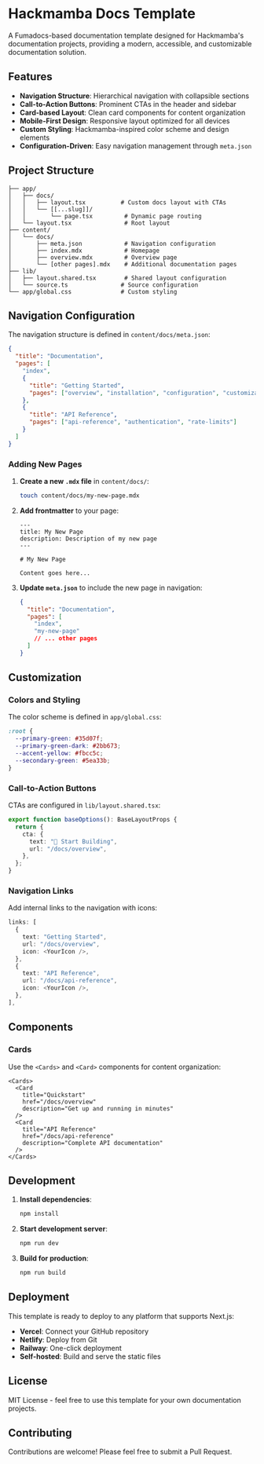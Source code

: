 # Hackmamba Docs Template

A Fumadocs-based documentation template designed for Hackmamba's documentation projects, providing a modern, accessible, and customizable documentation solution.

## Features

- **Navigation Structure**: Hierarchical navigation with collapsible sections
- **Call-to-Action Buttons**: Prominent CTAs in the header and sidebar
- **Card-based Layout**: Clean card components for content organization
- **Mobile-First Design**: Responsive layout optimized for all devices
- **Custom Styling**: Hackmamba-inspired color scheme and design elements
- **Configuration-Driven**: Easy navigation management through `meta.json`

## Project Structure

```
├── app/
│   ├── docs/
│   │   ├── layout.tsx          # Custom docs layout with CTAs
│   │   └── [[...slug]]/
│   │       └── page.tsx         # Dynamic page routing
│   └── layout.tsx               # Root layout
├── content/
│   └── docs/
│       ├── meta.json            # Navigation configuration
│       ├── index.mdx            # Homepage
│       ├── overview.mdx         # Overview page
│       └── [other pages].mdx    # Additional documentation pages
├── lib/
│   ├── layout.shared.tsx        # Shared layout configuration
│   └── source.ts               # Source configuration
└── app/global.css              # Custom styling
```

## Navigation Configuration

The navigation structure is defined in `content/docs/meta.json`:

```json
{
  "title": "Documentation",
  "pages": [
    "index",
    {
      "title": "Getting Started",
      "pages": ["overview", "installation", "configuration", "customization"]
    },
    {
      "title": "API Reference",
      "pages": ["api-reference", "authentication", "rate-limits"]
    }
  ]
}
```

### Adding New Pages

1. **Create a new `.mdx` file** in `content/docs/`:

   ```bash
   touch content/docs/my-new-page.mdx
   ```

2. **Add frontmatter** to your page:

   ```mdx
   ---
   title: My New Page
   description: Description of my new page
   ---

   # My New Page

   Content goes here...
   ```

3. **Update `meta.json`** to include the new page in navigation:

   ```json
   {
     "title": "Documentation",
     "pages": [
       "index",
       "my-new-page"
       // ... other pages
     ]
   }
   ```

## Customization

### Colors and Styling

The color scheme is defined in `app/global.css`:

```css
:root {
  --primary-green: #35d07f;
  --primary-green-dark: #2bb673;
  --accent-yellow: #fbcc5c;
  --secondary-green: #5ea33b;
}
```

### Call-to-Action Buttons

CTAs are configured in `lib/layout.shared.tsx`:

```typescript
export function baseOptions(): BaseLayoutProps {
  return {
    cta: {
      text: "🚀 Start Building",
      url: "/docs/overview",
    },
  };
}
```

### Navigation Links

Add internal links to the navigation with icons:

```typescript
links: [
  {
    text: "Getting Started",
    url: "/docs/overview",
    icon: <YourIcon />,
  },
  {
    text: "API Reference",
    url: "/docs/api-reference",
    icon: <YourIcon />,
  },
],
```

## Components

### Cards

Use the `<Cards>` and `<Card>` components for content organization:

```mdx
<Cards>
  <Card
    title="Quickstart"
    href="/docs/overview"
    description="Get up and running in minutes"
  />
  <Card
    title="API Reference"
    href="/docs/api-reference"
    description="Complete API documentation"
  />
</Cards>
```

## Development

1. **Install dependencies**:

   ```bash
   npm install
   ```

2. **Start development server**:

   ```bash
   npm run dev
   ```

3. **Build for production**:

   ```bash
   npm run build
   ```

## Deployment

This template is ready to deploy to any platform that supports Next.js:

- **Vercel**: Connect your GitHub repository
- **Netlify**: Deploy from Git
- **Railway**: One-click deployment
- **Self-hosted**: Build and serve the static files

## License

MIT License - feel free to use this template for your own documentation projects.

## Contributing

Contributions are welcome! Please feel free to submit a Pull Request.
